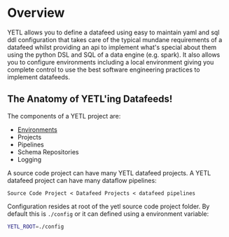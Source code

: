 # Overview

YETL allows you to define a datafeed using easy to maintain yaml and sql ddl configuration that takes care of the typical mundane requirements of a datafeed whilst providing an api to implement what's special about them using the python DSL and SQL of a data engine (e.g. spark). It also allows you to configure environments including a local environment giving you complete control to use the best software engineering practices to implement datafeeds.

## The Anatomy of YETL'ing Datafeeds!

The components of a YETL project are:

- [Environments](environments.md)
- Projects
- Pipelines
- Schema Repositories
- Logging


A source code project can have many YETL datafeed projects. A YETL datafeed project can have many dataflow pipelines:

```
Source Code Project < Datafeed Projects < datafeed pipelines
```

Configuration resides at root of the yetl source code project folder. By default this is `./config` or it can defined using a environment variable:

```sh
YETL_ROOT=./config
```

